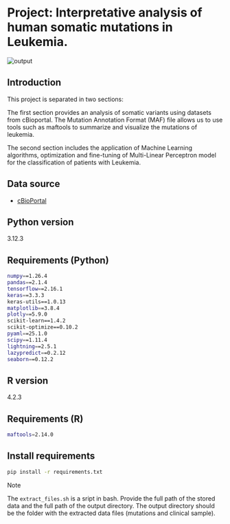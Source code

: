 # Project: Interpretative analysis of human somatic mutations in Leukemia.
![output](https://github.com/user-attachments/assets/6465134d-f158-499b-8ed5-8cdaab94bba9)

## Introduction
This project is separated in two sections:

The first section provides an analysis of somatic variants using datasets from cBioportal. The Mutation Annotation Format (MAF) file allows us to use tools such as maftools to summarize and visualize the mutations of leukemia.

The second section includes the application of Machine Learning algorithms, optimization and fine-tuning of Multi-Linear Perceptron model for the classification of patients with Leukemia.

## Data source
- [cBioPortal](https://www.cbioportal.org/datasets)

## Python version
3.12.3

## Requirements (Python)
 ```bash
numpy==1.26.4
pandas==2.1.4
tensorflow==2.16.1
keras==3.3.3
keras-utils==1.0.13
matplotlib==3.8.4
plotly==5.9.0
scikit-learn==1.4.2
scikit-optimize==0.10.2
pyaml==25.1.0           
scipy==1.11.4
lightning==2.5.1
lazypredict==0.2.12                
seaborn==0.12.2                  
```

## R version
4.2.3

## Requirements (R)
```bash
maftools=2.14.0
```

## Install requirements
```bash
pip install -r requirements.txt
```

> [!NOTE] 
> The ``extract_files.sh`` is a sript in bash. Provide the full path of the stored data and the full path of the output directory. The output directory should be the folder with the extracted data files (mutations and clinical sample).
